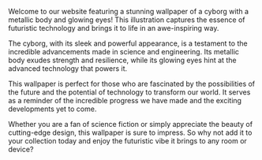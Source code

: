 <!--
Write me content for website with wallpaper "An illustration of a cyborg with a metallic body and glowing eyes"
-->

<!--font:Poppins-->

Welcome to our website featuring a stunning wallpaper of a cyborg with a metallic body and glowing eyes! This illustration captures the essence of futuristic technology and brings it to life in an awe-inspiring way.

The cyborg, with its sleek and powerful appearance, is a testament to the incredible advancements made in science and engineering. Its metallic body exudes strength and resilience, while its glowing eyes hint at the advanced technology that powers it.

This wallpaper is perfect for those who are fascinated by the possibilities of the future and the potential of technology to transform our world. It serves as a reminder of the incredible progress we have made and the exciting developments yet to come.

Whether you are a fan of science fiction or simply appreciate the beauty of cutting-edge design, this wallpaper is sure to impress. So why not add it to your collection today and enjoy the futuristic vibe it brings to any room or device?
